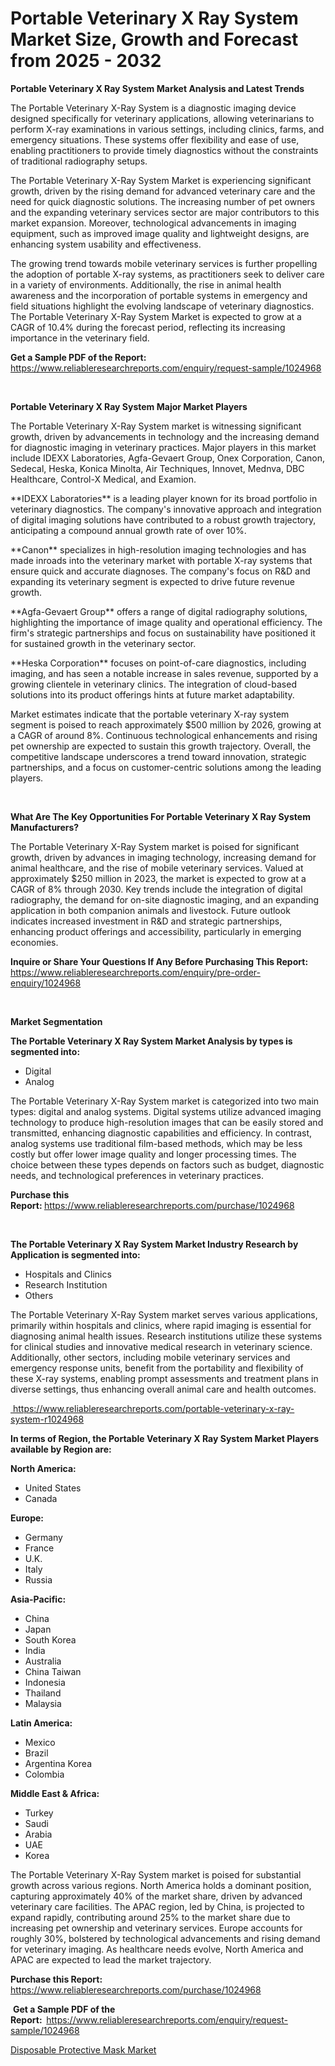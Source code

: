 <p><h1>Portable Veterinary X Ray System Market Size, Growth and Forecast from 2025 - 2032</h1></p><p><strong>Portable Veterinary X Ray System Market Analysis and Latest Trends</strong></p>
<p><p>The Portable Veterinary X-Ray System is a diagnostic imaging device designed specifically for veterinary applications, allowing veterinarians to perform X-ray examinations in various settings, including clinics, farms, and emergency situations. These systems offer flexibility and ease of use, enabling practitioners to provide timely diagnostics without the constraints of traditional radiography setups. </p><p>The Portable Veterinary X-Ray System Market is experiencing significant growth, driven by the rising demand for advanced veterinary care and the need for quick diagnostic solutions. The increasing number of pet owners and the expanding veterinary services sector are major contributors to this market expansion. Moreover, technological advancements in imaging equipment, such as improved image quality and lightweight designs, are enhancing system usability and effectiveness.</p><p>The growing trend towards mobile veterinary services is further propelling the adoption of portable X-ray systems, as practitioners seek to deliver care in a variety of environments. Additionally, the rise in animal health awareness and the incorporation of portable systems in emergency and field situations highlight the evolving landscape of veterinary diagnostics. The Portable Veterinary X-Ray System Market is expected to grow at a CAGR of 10.4% during the forecast period, reflecting its increasing importance in the veterinary field.</p></p>
<p><strong>Get a Sample PDF of the Report:&nbsp;</strong> <a href="https://www.reliableresearchreports.com/enquiry/request-sample/1024968?utm_campaign=3060&utm_medium=2&utm_source=Github&utm_content=ia&utm_term=08032025&utm_id=portable-veterinary-x-ray-system">https://www.reliableresearchreports.com/enquiry/request-sample/1024968</a></p>
<p>&nbsp;</p>
<p><strong>Portable Veterinary X Ray System Major Market Players</strong></p>
<p><p>The Portable Veterinary X-Ray System market is witnessing significant growth, driven by advancements in technology and the increasing demand for diagnostic imaging in veterinary practices. Major players in this market include IDEXX Laboratories, Agfa-Gevaert Group, Onex Corporation, Canon, Sedecal, Heska, Konica Minolta, Air Techniques, Innovet, Mednva, DBC Healthcare, Control-X Medical, and Examion.</p><p>**IDEXX Laboratories** is a leading player known for its broad portfolio in veterinary diagnostics. The company's innovative approach and integration of digital imaging solutions have contributed to a robust growth trajectory, anticipating a compound annual growth rate of over 10%. </p><p>**Canon** specializes in high-resolution imaging technologies and has made inroads into the veterinary market with portable X-ray systems that ensure quick and accurate diagnoses. The company's focus on R&D and expanding its veterinary segment is expected to drive future revenue growth.</p><p>**Agfa-Gevaert Group** offers a range of digital radiography solutions, highlighting the importance of image quality and operational efficiency. The firm's strategic partnerships and focus on sustainability have positioned it for sustained growth in the veterinary sector.</p><p>**Heska Corporation** focuses on point-of-care diagnostics, including imaging, and has seen a notable increase in sales revenue, supported by a growing clientele in veterinary clinics. The integration of cloud-based solutions into its product offerings hints at future market adaptability.</p><p>Market estimates indicate that the portable veterinary X-ray system segment is poised to reach approximately $500 million by 2026, growing at a CAGR of around 8%. Continuous technological enhancements and rising pet ownership are expected to sustain this growth trajectory. Overall, the competitive landscape underscores a trend toward innovation, strategic partnerships, and a focus on customer-centric solutions among the leading players.</p></p>
<p>&nbsp;</p>
<p><strong>What Are The Key Opportunities For Portable Veterinary X Ray System Manufacturers?</strong></p>
<p><p>The Portable Veterinary X-Ray System market is poised for significant growth, driven by advances in imaging technology, increasing demand for animal healthcare, and the rise of mobile veterinary services. Valued at approximately $250 million in 2023, the market is expected to grow at a CAGR of 8% through 2030. Key trends include the integration of digital radiography, the demand for on-site diagnostic imaging, and an expanding application in both companion animals and livestock. Future outlook indicates increased investment in R&D and strategic partnerships, enhancing product offerings and accessibility, particularly in emerging economies.</p></p>
<p><strong>Inquire or Share Your Questions If Any Before Purchasing This Report:</strong> <a href="https://www.reliableresearchreports.com/enquiry/pre-order-enquiry/1024968?utm_campaign=3060&utm_medium=2&utm_source=Github&utm_content=ia&utm_term=08032025&utm_id=portable-veterinary-x-ray-system">https://www.reliableresearchreports.com/enquiry/pre-order-enquiry/1024968</a></p>
<p>&nbsp;</p>
<p><strong>Market Segmentation</strong></p>
<p><strong>The Portable Veterinary X Ray System Market Analysis by types is segmented into:</strong></p>
<p><ul><li>Digital</li><li>Analog</li></ul></p>
<p><p>The Portable Veterinary X-Ray System market is categorized into two main types: digital and analog systems. Digital systems utilize advanced imaging technology to produce high-resolution images that can be easily stored and transmitted, enhancing diagnostic capabilities and efficiency. In contrast, analog systems use traditional film-based methods, which may be less costly but offer lower image quality and longer processing times. The choice between these types depends on factors such as budget, diagnostic needs, and technological preferences in veterinary practices.</p></p>
<p><strong>Purchase this Report:&nbsp;</strong><a href="https://www.reliableresearchreports.com/purchase/1024968?utm_campaign=3060&utm_medium=2&utm_source=Github&utm_content=ia&utm_term=08032025&utm_id=portable-veterinary-x-ray-system">https://www.reliableresearchreports.com/purchase/1024968</a></p>
<p>&nbsp;</p>
<p><strong>The Portable Veterinary X Ray System Market Industry Research by Application is segmented into:</strong></p>
<p><ul><li>Hospitals and Clinics</li><li>Research Institution</li><li>Others</li></ul></p>
<p><p>The Portable Veterinary X-Ray System market serves various applications, primarily within hospitals and clinics, where rapid imaging is essential for diagnosing animal health issues. Research institutions utilize these systems for clinical studies and innovative medical research in veterinary science. Additionally, other sectors, including mobile veterinary services and emergency response units, benefit from the portability and flexibility of these X-ray systems, enabling prompt assessments and treatment plans in diverse settings, thus enhancing overall animal care and health outcomes.</p></p>
<p><a href="https://www.reliableresearchreports.com/portable-veterinary-x-ray-system-r1024968?utm_campaign=3060&utm_medium=2&utm_source=Github&utm_content=ia&utm_term=08032025&utm_id=portable-veterinary-x-ray-system">&nbsp;https://www.reliableresearchreports.com/portable-veterinary-x-ray-system-r1024968</a></p>
<p><strong>In terms of Region, the Portable Veterinary X Ray System Market Players available by Region are:</strong></p>
<p>
    <p> <strong> North America: </strong>
        <ul>
            <li>United States</li>
            <li>Canada</li>
        </ul>
        </p> 
    <p> <strong> Europe: </strong>
        <ul>
            <li>Germany</li>
            <li>France</li>
            <li>U.K.</li>
            <li>Italy</li>
            <li>Russia</li>
        </ul>
        </p> 
    <p> <strong> Asia-Pacific: </strong>
        <ul>
            <li>China</li>
            <li>Japan</li>
            <li>South Korea</li>
            <li>India</li>
            <li>Australia</li>
            <li>China Taiwan</li>
            <li>Indonesia</li>
            <li>Thailand</li>
            <li>Malaysia</li>
        </ul>
        </p> 
    <p> <strong> Latin America: </strong>
        <ul>
            <li>Mexico</li>
            <li>Brazil</li>
            <li>Argentina Korea</li>
            <li>Colombia</li>
        </ul>
        </p> 
    <p> <strong> Middle East & Africa: </strong>
        <ul>
            <li>Turkey</li>
            <li>Saudi</li>
            <li>Arabia</li>
            <li>UAE</li>
            <li>Korea</li>
        </ul>
    </p>
    </p>
<p><p>The Portable Veterinary X-Ray System market is poised for substantial growth across various regions. North America holds a dominant position, capturing approximately 40% of the market share, driven by advanced veterinary care facilities. The APAC region, led by China, is projected to expand rapidly, contributing around 25% to the market share due to increasing pet ownership and veterinary services. Europe accounts for roughly 30%, bolstered by technological advancements and rising demand for veterinary imaging. As healthcare needs evolve, North America and APAC are expected to lead the market trajectory.</p></p>
<p><strong>Purchase this Report: </strong><a href="https://www.reliableresearchreports.com/purchase/1024968?utm_campaign=3060&utm_medium=2&utm_source=Github&utm_content=ia&utm_term=08032025&utm_id=portable-veterinary-x-ray-system">https://www.reliableresearchreports.com/purchase/1024968</a></p>
<p>&nbsp;<strong>Get a Sample PDF of the Report:&nbsp;&nbsp;</strong><a href="https://www.reliableresearchreports.com/enquiry/request-sample/1024968?utm_campaign=3060&utm_medium=2&utm_source=Github&utm_content=ia&utm_term=08032025&utm_id=portable-veterinary-x-ray-system">https://www.reliableresearchreports.com/enquiry/request-sample/1024968</a></p>
<p><strong></strong></p>
<p><p><a href="https://github.com/zurubting/Market-Research-Report-List-1/blob/main/disposable-protective-mask-market.md?utm_campaign=3060&utm_medium=2&utm_source=Github&utm_content=ia&utm_term=08032025&utm_id=portable-veterinary-x-ray-system">Disposable Protective Mask Market</a></p></p>